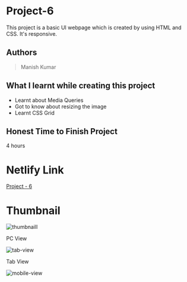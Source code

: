 
# Project-6

This project is a basic UI webpage which is created by using HTML and CSS. It's responsive.





## Authors

 >Manish Kumar


## What I learnt while creating this project

- Learnt about Media Queries
- Got to know about resizing the image
- Learnt CSS Grid 



## Honest Time to Finish Project

4 hours



# Netlify Link

[Project - 6](https://project-6-mk.netlify.app/)

# Thumbnail

![thumbnaill](https://user-images.githubusercontent.com/102028645/183139389-46aeb936-9b5f-4bec-8c75-728967ca25b7.jpg)

PC View

![tab-view](https://user-images.githubusercontent.com/102028645/183141754-ae105bee-a9d3-41ec-ad84-95de22ea0107.jpg)

Tab View

![mobile-view](https://user-images.githubusercontent.com/102028645/183141810-c2f0d321-1f10-4298-9605-5147f567bfea.jpeg)


